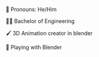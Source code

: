 💪 Pronouns: He/Him

🧑‍🎓 Bachelor of Engineering

🖌️ 3D Animation creator in blender

🤹 Playing with Blender 
